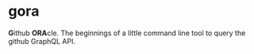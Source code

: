 # gora

**G**ithub **ORA**cle.  The beginnings of a little command line tool to query the github GraphQL API.
